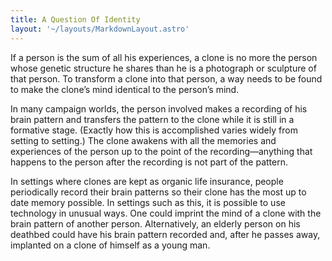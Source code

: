 ```yaml
---
title: A Question Of Identity
layout: '~/layouts/MarkdownLayout.astro'
---
```

If a person is the sum of all his experiences, a clone is no more the person
whose genetic structure he shares than he is a photograph or sculpture of that
person. To transform a clone into that person, a way needs to be found to make
the clone’s mind identical to the person’s mind.

In many campaign worlds, the person involved makes a recording of his brain
pattern and transfers the pattern to the clone while it is still in a
formative stage. (Exactly how this is accomplished varies widely from setting
to setting.) The clone awakens with all the memories and experiences of the
person up to the point of the recording—anything that happens to the person
after the recording is not part of the pattern.

In settings where clones are kept as organic life insurance, people
periodically record their brain patterns so their clone has the most up to
date memory possible. In settings such as this, it is possible to use
technology in unusual ways. One could imprint the mind of a clone with the
brain pattern of another person. Alternatively, an elderly person on his
deathbed could have his brain pattern recorded and, after he passes away,
implanted on a clone of himself as a young man.

